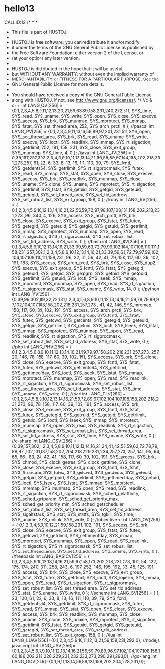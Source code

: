 # hello13
CALLID:13
/*
 * 
 *
 * This file is part of HUSTOJ.
 *
 * HUSTOJ is free software; you can redistribute it and/or modify
 * it under the terms of the GNU General Public License as published by
 * the Free Software Foundation; either version 2 of the License, or
 * (at your option) any later version.
 *
 * HUSTOJ is distributed in the hope that it will be useful,
 * but WITHOUT ANY WARRANTY; without even the implied warranty of
 * MERCHANTABILITY or FITNESS FOR A PARTICULAR PURPOSE.  See the
 * GNU General Public License for more details.
 *
 * You should have received a copy of the GNU General Public License
 * along with HUSTOJ. if not, see <http://www.gnu.org/licenses/>.
 */
//c & c++
int LANG_CV[256] = {0,1,2,3,4,5,8,9,11,12,13,20,21,59,63,89,158,231,240,272,511, SYS_time, SYS_read, SYS_uname, SYS_write, SYS_open,
		SYS_close, SYS_execve, SYS_access, SYS_brk, SYS_munmap, SYS_mprotect,
		SYS_mmap, SYS_fstat, SYS_set_thread_area, 252, SYS_arch_prctl, 0 };
//pascal
int LANG_PV[256] = {0,1,2,3,4,9,11,13,16,59,89,97,201,231,511,SYS_open, SYS_set_thread_area, SYS_brk, SYS_read,
		SYS_uname, SYS_write, SYS_execve, SYS_ioctl, SYS_readlink, SYS_mmap,
		SYS_rt_sigaction, SYS_getrlimit, 252, 191, 158, 231, SYS_close,
		SYS_exit_group, SYS_munmap, SYS_time, 4, 0 };
//java
int LANG_JV[256] = { 0,39,157,257,302,2,3,4,5,9,10,11,12,13,14,21,56,59,89,97,104,158,202,218,231,273,257, 
		61, 22, 6, 33, 8, 13, 16, 111, 110, 39, 79, SYS_fcntl,
		SYS_getdents64, SYS_getrlimit, SYS_rt_sigprocmask, SYS_futex, SYS_read,
		SYS_mmap, SYS_stat, SYS_open, SYS_close, SYS_execve, SYS_access,
		SYS_brk, SYS_readlink, SYS_munmap, SYS_close, SYS_uname, SYS_clone,
		SYS_uname, SYS_mprotect, SYS_rt_sigaction, SYS_getrlimit, SYS_fstat,
		SYS_getuid, SYS_getgid, SYS_geteuid, SYS_getegid, SYS_set_thread_area,
		SYS_set_tid_address, SYS_set_robust_list, SYS_exit_group, 158, 0 };
//ruby
int LANG_RV[256] = { 0,1,2,3,4,5,9,10,12,13,14,16,21,22,56,59,72,97,98,107,108,131,158,202,218,231,273
		,96, 340, 4, 126, SYS_access, SYS_arch_prctl, SYS_brk,
		SYS_close, SYS_execve, SYS_exit_group, SYS_fstat, SYS_futex,
		SYS_getegid, SYS_geteuid, SYS_getgid, SYS_getuid, SYS_getrlimit,
		SYS_mmap, SYS_mprotect, SYS_munmap, SYS_open, SYS_read,
		SYS_rt_sigaction, SYS_rt_sigprocmask, SYS_set_robust_list,
		SYS_set_tid_address, SYS_write, 0 };
//bash
int LANG_BV[256] = { 0,1,3,4,5,8,9,10,12,13,14,16,21,33,39,59,63,72,79,99,102,104,107,108,110,111,158,231,257,302,1,2,3,4,5,8,9,10,12,13,14,16,21,33,39,59,63,72,79,97,99,102,104,107,108,110,111,158,231,
		96, 22, 61, 56, 42, 41, 79, 158, 117, 60, 39, 102, 191,
		183, SYS_access, SYS_arch_prctl, SYS_brk, SYS_close, SYS_dup2,
		SYS_execve, SYS_exit_group, SYS_fcntl, SYS_fstat, SYS_getegid,
		SYS_geteuid, SYS_getgid, SYS_getpgrp, SYS_getpid, SYS_getppid,
		SYS_getrlimit, SYS_getuid, SYS_ioctl, SYS_lseek, SYS_mmap, SYS_mprotect,
		SYS_munmap, SYS_open, SYS_read, SYS_rt_sigaction, SYS_rt_sigprocmask,
		SYS_stat, SYS_uname, SYS_write, 14, 0 };
//python
int LANG_YV[256] = {0,39,99,302,99,32,72,131,1,2,3,4,5,6,8,9,10,11,12,13,14,16,21,59,78,79,89,97,102,104,107,108,158,202,218,231,257,273
			, 41, 42, 146, SYS_mremap, 158, 117, 60, 39, 102, 191,
		SYS_access, SYS_arch_prctl, SYS_brk, SYS_close, SYS_execve,
		SYS_exit_group, SYS_fcntl, SYS_fstat, SYS_futex, SYS_getcwd,
		SYS_getdents, SYS_getegid, SYS_geteuid, SYS_getgid, SYS_getrlimit,
		SYS_getuid, SYS_ioctl, SYS_lseek, SYS_lstat, SYS_mmap, SYS_mprotect,
		SYS_munmap, SYS_open, SYS_read, SYS_readlink, SYS_rt_sigaction,
		SYS_rt_sigprocmask, SYS_set_robust_list, SYS_set_tid_address, SYS_stat,
		SYS_write, 0 };
//php
int LANG_PHV[256] = { 0,1,2,3,4,5,6,8,9,10,11,12,13,14,16,21,59,79,97,158,202,218,231,257,273,
		257, 20, 146, 78, 158, 117, 60, 39, 102, 191, SYS_access,
		SYS_brk, SYS_clone, SYS_close, SYS_execve, SYS_exit_group, SYS_fcntl,
		SYS_fstat, SYS_futex, SYS_getcwd, SYS_getdents64, SYS_getrlimit,
		SYS_gettimeofday, SYS_ioctl, SYS_lseek, SYS_lstat, SYS_mmap,
		SYS_mprotect, SYS_munmap, SYS_open, SYS_read, SYS_readlink,
		SYS_rt_sigaction, SYS_rt_sigprocmask, SYS_set_robust_list,
		SYS_set_thread_area, SYS_set_tid_address, SYS_stat, SYS_time, SYS_uname,
		SYS_write, 0 };
//perl
int LANG_PLV[256] = {0,1,2,3,4,5,8,9,10,12,13,14,16,21,59,72,89,97,102,104,107,108,158,202,218,231,273,
		 96, 78, 158, 117, 60, 39, 102, 191, SYS_access, SYS_brk,
		SYS_close, SYS_execve, SYS_exit_group, SYS_fcntl, SYS_fstat, SYS_futex,
		SYS_getegid, SYS_geteuid, SYS_getgid, SYS_getrlimit, SYS_getuid,
		SYS_ioctl, SYS_lseek, SYS_mmap, SYS_mprotect, SYS_munmap, SYS_open,
		SYS_read, SYS_readlink, SYS_rt_sigaction, SYS_rt_sigprocmask,
		SYS_set_robust_list, SYS_set_thread_area, SYS_set_tid_address, SYS_stat,
		SYS_time, SYS_uname, SYS_write, 0 };
//c-sharp
int LANG_CSV[256] = {0,39,157,302,1,2,3,4,5,8,9,10,11,12,13,14,16,21,24,41,42,56,59,63,72,78,79,89,97
		,102,131,137,158,202,204,218,229,231,234,257,273, 257, 141, 95, 64, 65, 66
		, 83, 24, 42, 41, 158, 117, 60,
		39, 102, 191, SYS_access, SYS_brk, SYS_chmod, SYS_clock_getres,
		SYS_clock_gettime, SYS_clone, SYS_close, SYS_execve, SYS_exit_group,
		SYS_fcntl, SYS_fstat, SYS_ftruncate, SYS_futex, SYS_getcwd,
		SYS_getdents, SYS_geteuid, SYS_getpid, SYS_getppid, SYS_getrlimit,
		SYS_gettimeofday, SYS_getuid, SYS_ioctl, SYS_lseek, SYS_lstat, SYS_mmap,
		SYS_mprotect, SYS_mremap, SYS_munmap, SYS_open, SYS_read, SYS_readlink,
		SYS_rt_sigaction, SYS_rt_sigprocmask, SYS_sched_getaffinity,
		SYS_sched_getparam, SYS_sched_get_priority_max,
		SYS_sched_get_priority_min, SYS_sched_getscheduler, SYS_set_robust_list,
		SYS_set_thread_area, SYS_set_tid_address, SYS_sigaltstack, SYS_stat,
		SYS_statfs, SYS_tgkill, SYS_time, SYS_uname, SYS_unlink, SYS_write, 0 };
//objective-c
int LANG_OV[256] = { 0,1,2,3,4,5,9,10,12,21,59,158,231, 102, 191, SYS_access, SYS_brk, SYS_close,
		SYS_execve, SYS_exit_group, SYS_fstat, SYS_futex, SYS_getcwd,
		SYS_getrlimit, SYS_gettimeofday, SYS_mmap, SYS_mprotect, SYS_munmap,
		SYS_open, SYS_read, SYS_readlink, SYS_rt_sigaction, SYS_rt_sigprocmask,
		SYS_set_robust_list, SYS_set_thread_area, SYS_set_tid_address,
		SYS_uname, SYS_write, 0 };
//freebasic
int LANG_BASICV[256] = { 0,1,2,3,4,5,9,10,12,13,14,16,21,59,97,158,173,202,218,231,273,
		101, 54, 122, 175, 174, 240, 311, 258, 243, 6, 197,
		252, 146, 195, 192, 33, 45, 125, 191, SYS_access, SYS_brk, SYS_close,
		SYS_execve, SYS_exit_group, SYS_fstat, SYS_futex, SYS_getrlimit,
		SYS_ioctl, SYS_ioperm, SYS_mmap, SYS_open, SYS_read, SYS_rt_sigaction,
		SYS_rt_sigprocmask, SYS_set_robust_list, SYS_set_thread_area,
		SYS_set_tid_address, SYS_stat, SYS_uname, SYS_write, 0 };
//scheme
int LANG_SV[256] = { 1, 23, 100, 61, 22, 6, 33, 8, 13, 16, 111, 110, 39, 79,
		SYS_fcntl, SYS_getdents64, SYS_getrlimit, SYS_rt_sigprocmask, SYS_futex,
		SYS_read, SYS_mmap, SYS_stat, SYS_open, SYS_close, SYS_execve,
		SYS_access, SYS_brk, SYS_readlink, SYS_munmap, SYS_close, SYS_uname,
		SYS_clone, SYS_uname, SYS_mprotect, SYS_rt_sigaction, SYS_getrlimit,
		SYS_fstat, SYS_getuid, SYS_getgid, SYS_geteuid, SYS_getegid,
		SYS_set_thread_area, SYS_set_tid_address, SYS_set_robust_list,
		SYS_exit_group, 158, 0 };
//lua
int LANG_LUAV[256]={0,1,2,3,4,5,9,10,11,12,13,21,59,158,231,292,0};
//nodejs javascript
int LANG_JSV[256]={0,1,2,3,4,5,6,7,9,10,11,12,13,14,16,21,56,59,79,89,96,97,102,104,107,108,158,160,186,202,218,228,229,231,232,233,273,290,291,293,0};
//go-lang
int LANG_GOV[256]={0,1,9,11,13,14,56,59,131,158,202,204,228,231,0};
